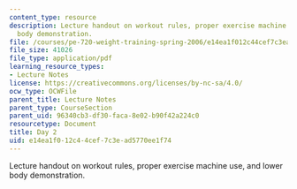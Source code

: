 ```yaml
---
content_type: resource
description: Lecture handout on workout rules, proper exercise machine use, and lower
  body demonstration.
file: /courses/pe-720-weight-training-spring-2006/e14ea1f012c44cef7c3ead5770ee1f74_day2.pdf
file_size: 41026
file_type: application/pdf
learning_resource_types:
- Lecture Notes
license: https://creativecommons.org/licenses/by-nc-sa/4.0/
ocw_type: OCWFile
parent_title: Lecture Notes
parent_type: CourseSection
parent_uid: 96340cb3-df30-faca-8e02-b90f42a224c0
resourcetype: Document
title: Day 2
uid: e14ea1f0-12c4-4cef-7c3e-ad5770ee1f74
---
```

Lecture handout on workout rules, proper exercise machine use, and lower body demonstration.